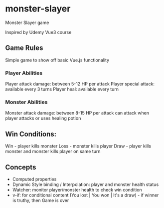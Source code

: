 # monster-slayer

Monster Slayer game

Inspired by Udemy Vue3 course


## Game Rules

Simple game to show off basic Vue.js functionality

### Player Abilities

Player attack damage: between 5-12 HP per attack
Player special attack: available every 3 turns
Player heal: available every turn

### Monster Abilities

Monster attack damage: between 8-15 HP per attack
can attack when player attacks or uses healing potion


## Win Conditions:

Win - player kills monster
Loss - monster kills player
Draw - player kills monster and monster kills player on same turn


## Concepts

- Computed properties
- Dynamic Style binding / Interpolation: player and monster health status
- Watcher: monitor player/monster health to check win condition
- v-if: for conditional content (You lost | You won | It's a draw) - if winner is truthy, then Game is over
